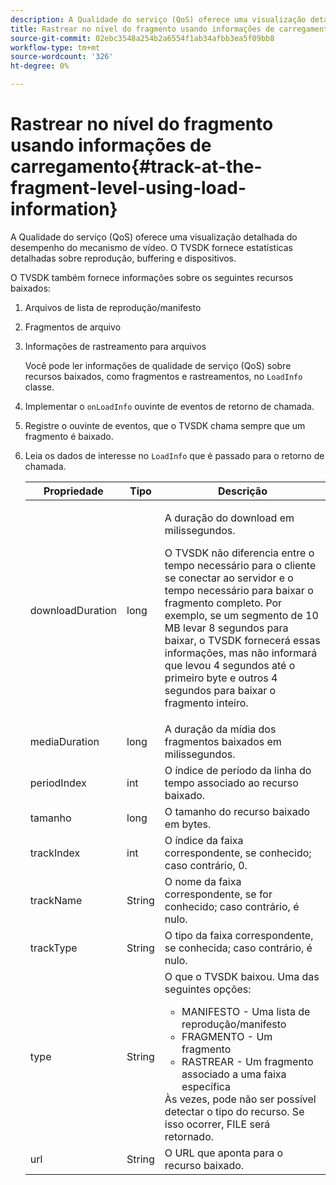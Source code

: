 ```yaml
---
description: A Qualidade do serviço (QoS) oferece uma visualização detalhada do desempenho do mecanismo de vídeo. O TVSDK fornece estatísticas detalhadas sobre reprodução, buffering e dispositivos.
title: Rastrear no nível do fragmento usando informações de carregamento
source-git-commit: 02ebc3548a254b2a6554f1ab34afbb3ea5f09bb8
workflow-type: tm+mt
source-wordcount: '326'
ht-degree: 0%

---
```


# Rastrear no nível do fragmento usando informações de carregamento{#track-at-the-fragment-level-using-load-information}

A Qualidade do serviço (QoS) oferece uma visualização detalhada do desempenho do mecanismo de vídeo. O TVSDK fornece estatísticas detalhadas sobre reprodução, buffering e dispositivos.

O TVSDK também fornece informações sobre os seguintes recursos baixados:

1. Arquivos de lista de reprodução/manifesto
1. Fragmentos de arquivo
1. Informações de rastreamento para arquivos

   Você pode ler informações de qualidade de serviço (QoS) sobre recursos baixados, como fragmentos e rastreamentos, no `LoadInfo` classe.

1. Implementar o `onLoadInfo` ouvinte de eventos de retorno de chamada.
1. Registre o ouvinte de eventos, que o TVSDK chama sempre que um fragmento é baixado.
1. Leia os dados de interesse no `LoadInfo` que é passado para o retorno de chamada.

   <table id="table_06BD536A23AB4A73B510998426BAE143"> 
    <thead> 
      <tr> 
      <th colname="col01" class="entry"> Propriedade </th> 
      <th colname="col1" class="entry"> Tipo </th> 
      <th colname="col2" class="entry"> Descrição </th> 
      </tr> 
    </thead>
    <tbody> 
      <tr> 
      <td colname="col01"> <span class="codeph"> downloadDuration </span> </td> 
      <td colname="col1"> <span class="codeph"> long </span> </td> 
      <td colname="col2"> <p>A duração do download em milissegundos. </p> <p>O TVSDK não diferencia entre o tempo necessário para o cliente se conectar ao servidor e o tempo necessário para baixar o fragmento completo. Por exemplo, se um segmento de 10 MB levar 8 segundos para baixar, o TVSDK fornecerá essas informações, mas não informará que levou 4 segundos até o primeiro byte e outros 4 segundos para baixar o fragmento inteiro. </p> </td> 
      </tr> 
      <tr> 
      <td colname="col01"> <span class="codeph"> mediaDuration </span> </td> 
      <td colname="col1"> <span class="codeph"> long </span> </td> 
      <td colname="col2"> A duração da mídia dos fragmentos baixados em milissegundos. </td> 
      </tr> 
      <tr> 
      <td colname="col01"> <span class="codeph"> periodIndex </span> </td> 
      <td colname="col1"> <span class="codeph"> int </span> </td> 
      <td colname="col2"> O índice de período da linha do tempo associado ao recurso baixado. </td> 
      </tr> 
      <tr> 
      <td colname="col01"> <span class="codeph"> tamanho </span> </td> 
      <td colname="col1"> <span class="codeph"> long </span> </td> 
      <td colname="col2"> O tamanho do recurso baixado em bytes. </td> 
      </tr> 
      <tr> 
      <td colname="col01"> <span class="codeph"> trackIndex </span> </td> 
      <td colname="col1"> <span class="codeph"> int </span> </td> 
      <td colname="col2"> O índice da faixa correspondente, se conhecido; caso contrário, 0. </td> 
      </tr> 
      <tr> 
      <td colname="col01"> <span class="codeph"> trackName </span> </td> 
      <td colname="col1"> <span class="codeph"> String </span> </td> 
      <td colname="col2"> O nome da faixa correspondente, se for conhecido; caso contrário, é nulo. </td> 
      </tr> 
      <tr> 
      <td colname="col01"> <span class="codeph"> trackType </span> </td> 
      <td colname="col1"> <span class="codeph"> String </span> </td> 
      <td colname="col2"> O tipo da faixa correspondente, se conhecida; caso contrário, é nulo. </td> 
      </tr> 
      <tr> 
      <td colname="col01"> <span class="codeph"> type </span> </td> 
      <td colname="col1"> <span class="codeph"> String </span> </td> 
      <td colname="col2"> O que o TVSDK baixou. Uma das seguintes opções: 
      <ul id="ul_9C3BDEBD878544DA95C7FF81114F9B5C"> 
      <li id="li_A093552B492A44FD8B30785E465F6886">MANIFESTO - Uma lista de reprodução/manifesto </li> 
      <li id="li_DEF9AC71AA564F9BB4C5D4E834432EE5">FRAGMENTO - Um fragmento </li> 
      <li id="li_57821F47B6F04CD38570BCE6447A01B8">RASTREAR - Um fragmento associado a uma faixa específica </li> 
      </ul> Às vezes, pode não ser possível detectar o tipo do recurso. Se isso ocorrer, FILE será retornado. </td> 
      </tr> 
      <tr> 
      <td colname="col01"> <span class="codeph"> url </span> </td> 
      <td colname="col1"> <span class="codeph"> String </span> </td> 
      <td colname="col2"> O URL que aponta para o recurso baixado. </td> 
      </tr> 
    </tbody> 
   </table>
